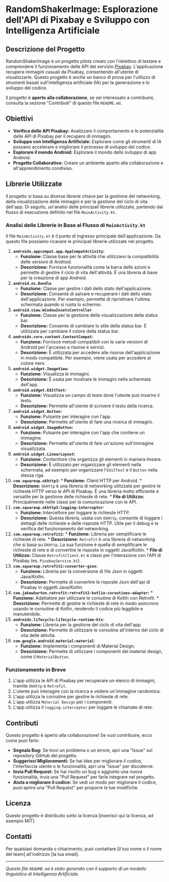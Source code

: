 # RandomShakerImage: Esplorazione dell'API di Pixabay e Sviluppo con Intelligenza Artificiale

## Descrizione del Progetto

RandomShakerImage è un progetto pilota creato con l'obiettivo di testare e comprendere il funzionamento delle API del servizio [Pixabay](https://pixabay.com/). L'applicazione recupera immagini casuali da Pixabay, consentendo all'utente di visualizzarle.  Questo progetto è anche un banco di prova per l'utilizzo di strumenti basati sull'intelligenza artificiale (IA) per la generazione e lo sviluppo del codice.

Il progetto è **aperto alla collaborazione**, se sei interessato a contribuire, consulta la sezione "Contributi" di questo file `README.md`.

## Obiettivi

*   **Verifica delle API Pixabay:** Analizzare il comportamento e le potenzialità delle API di Pixabay per il recupero di immagini.
*   **Sviluppo con Intelligenza Artificiale:** Esplorare come gli strumenti di IA possano accelerare e migliorare il processo di sviluppo del codice.
* **Esplorare il mondo Android:** Esplorare il mondo dello sviluppo di app Android.
*   **Progetto Collaborativo:** Creare un ambiente aperto alla collaborazione e all'apprendimento condiviso.

## Librerie Utilizzate

Il progetto si basa su diverse librerie chiave per la gestione del networking, della visualizzazione delle immagini e per la gestione del ciclo di vita dell'app. Di seguito, un'analisi delle principali librerie utilizzate, partendo dal flusso di esecuzione definito nel file `MainActivity.kt`.

### Analisi delle Librerie in Base al Flusso di `MainActivity.kt`

Il file `MainActivity.kt` è il punto di ingresso principale dell'applicazione. Da questo file possiamo ricavare le principali librerie utilizzate nel progetto.

1.  **`androidx.appcompat.app.AppCompatActivity`:**
    *   **Funzione:** Classe base per le attività che utilizzano la compatibilità delle versioni di Android.
    *   **Descrizione:** Fornisce funzionalità come la barra delle azioni e permette di gestire il ciclo di vita dell'attività. È una libreria di base per la creazione di app Android.
2. **`android.os.Bundle`**
   * **Funzione:** Classe per gestire i dati dello stato dell'applicazione.
   * **Descrizione:** Consente di salvare e recuperare i dati dello stato dell'applicazione. Per esempio, permette di ripristinare l'ultima schermata quando si ruota lo schermo.
3. **`android.view.WindowInsetsController`**
    *   **Funzione:** Classe per la gestione della visualizzazione della status bar.
    * **Descrizione:** Consente di cambiare lo stile della status bar. È utilizzata per cambiare il colore della status bar.
4.  **`androidx.core.content.ContextCompat`:**
    *   **Funzione:** Fornisce metodi compatibili con le varie versioni di Android per l'accesso a risorse e servizi.
    *   **Descrizione:** È utilizzata per accedere alle risorse dell'applicazione in modo compatibile. Per esempio, viene usata per accedere al colore nero.
5. **`android.widget.ImageView`:**
    * **Funzione:** Visualizza le immagini.
    * **Descrizione:** È usata per mostrare le immagini nella schermata dell'app.
6. **`android.widget.EditText`:**
    * **Funzione:** Visualizza un campo di testo dove l'utente può inserire il testo.
    * **Descrizione:** Permette all'utente di scrivere il testo della ricerca.
7. **`android.widget.Button`:**
    * **Funzione:** Pulsante per interagire con l'app.
    * **Descrizione:** Permette all'utente di fare una ricerca di immagini.
8. **`android.widget.ImageButton`:**
    * **Funzione:** Pulsante per interagire con l'app che contiene un immagine.
    * **Descrizione:** Permette all'utente di fare un'azione sull'immagine visualizzata.
9. **`android.widget.LinearLayout`:**
    * **Funzione:** Contenitore che organizza gli elementi in maniera lineare.
    * **Descrizione:** È utilizzato per organizzare gli elementi nella schermata, ad esempio per organizzare l'`EditText` e il `Button` nella stessa riga.
10.  **`com.squareup.okhttp3`:**
    *   **Funzione:** Client HTTP per Android.
    *   **Descrizione:** `OkHttp` è una libreria di networking utilizzata per gestire le richieste HTTP verso le API di Pixabay. È una libreria molto efficiente e versatile per la gestione delle richieste di rete.
    *   **File di Utilizzo:** Principalmente nelle classi per la comunicazione con le API.
11. **`com.squareup.okhttp3:logging-interceptor`**:
    * **Funzione:** Intercettore per loggare le richieste HTTP.
    * **Descrizione:** Questa libreria, usata con `OkHttp`, consente di loggare i dettagli delle richieste e delle risposte HTTP. Utile per il debug e la verifica del funzionamento del networking.
12.  **`com.squareup.retrofit2`:**
    *   **Funzione:** Libreria per semplificare le richieste di rete.
    *   **Descrizione:** `Retrofit` è una libreria di networking che si basa su `OkHttp`. La sua funzione è quella di semplificare le richieste di rete e di convertire le risposte in oggetti Java/Kotlin.
    *   **File di Utilizzo:** Classe `RetrofitClient.kt` e classi per l'interazione con l'API di Pixabay (es. `PixabayService.kt`).
13. **`com.squareup.retrofit2:converter-gson`**:
    * **Funzione:** Libreria per la conversione di file Json in oggetti Java/Kotlin.
    * **Descrizione:** Permette di convertire le risposte Json dell'api di Pixabay in oggetti Java/Kotlin.
14.  **`com.jakewharton.retrofit:retrofit2-kotlin-coroutines-adapter`:**
    *   **Funzione:** Adattatore per utilizzare le coroutine di Kotlin con Retrofit.
    *   **Descrizione:** Permette di gestire le richieste di rete in modo asincrono usando le coroutine di Kotlin, rendendo il codice più leggibile e manutenibile.
15. **`androidx.lifecycle:lifecycle-runtime-ktx`**:
     * **Funzione:** Libreria per la gestione del ciclo di vita dell'app.
     * **Descrizione:** Permette di utilizzare le coroutine all'interno del ciclo di vita delle attività.
16. **`com.google.android.material:material`**:
     * **Funzione:** Implementa i componenti di Material Design.
     * **Descrizione:** Permette di utilizzare i componenti del material design, come il `MaterialButton`.

### Funzionamento in Breve

1.  L'app utilizza le API di Pixabay per recuperare un elenco di immagini, tramite `OkHttp` e `Retrofit`.
2.  L'utente può interagire con la ricerca e vedere un'immagine randomica.
3.  L'app utilizza le coroutine per gestire le richieste di rete.
4. L'app utilizza `Material Design` per i componenti.
5. L'app utilizza il `logging-interceptor` per loggare le chiamate di rete.

## Contributi

Questo progetto è aperto alla collaborazione! Se vuoi contribuire, ecco come puoi farlo:

*   **Segnala Bug:** Se trovi un problema o un errore, apri una "Issue" sul repository GitHub del progetto.
*   **Suggerisci Miglioramenti:** Se hai idee per migliorare il codice, l'interfaccia utente o le funzionalità, apri una "Issue" per discuterne.
*   **Invia Pull Request:** Se hai risolto un bug o aggiunto una nuova funzionalità, invia una "Pull Request" per farla integrare nel progetto.
* **Aiuta a migliorare il codice:** Se vedi un modo per migliorare il codice, puoi aprire una "Pull Request" per proporre le tue modifiche.

## Licenza

Questo progetto è distribuito sotto la licenza [inserisci qui la licenza, ad esempio MIT].

## Contatti

Per qualsiasi domanda o chiarimento, puoi contattare [il tuo nome o il nome del team] all'indirizzo [la tua email].

---

*Questo file `README.md` è stato generato con il supporto di un modello linguistico di Intelligenza Artificiale.*
